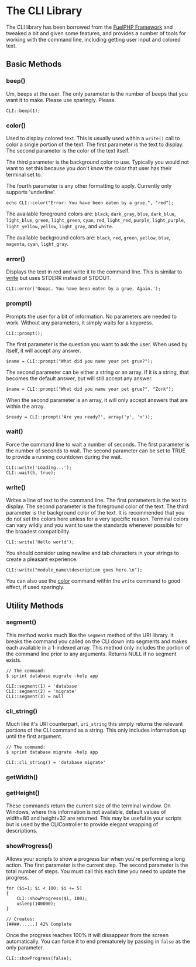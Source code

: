 # The CLI Library
The CLI library has been borrowed from the [FuelPHP Framework](http://fuelphp.com/) and tweaked a bit and given some features, and provides a number of tools for working with the command line, including getting user input and colored text.

## Basic Methods

### beep()
Um, beeps at the user. The only parameter is the number of beeps that you want it to make. Please use sparingly. Please. 

	CLI::beep(1);

### color()
Used to display colored text. This is usually used within a `write()` call to color a single portion of the text. The first parameter is the text to display. The second parameter is the color of the text itself. 

The third parameter is the background color to use. Typically you would not want to set this because you don't know the color that user has their terminal set to.

The fourth parameter is any other formatting to apply. Currently only supports 'underline'.

	echo CLI::color("Error: You have been eaten by a grue.", "red");
	
The available foreground colors are: `black`, `dark_gray`, `blue`, `dark_blue`, `light_blue`, `green`, `light_green`, `cyan`, `red`, `light_red`, `purple`, `light_purple`, `light_yellow`, `yellow`, `light_gray`, and `white`.
	
The available background colors are: `black`, `red`, `green`, `yellow`, `blue`, `magenta`, `cyan`, 	`light_gray`.
	
### error()
Displays the text in red and write it to the command line. This is similar to [write](#write) but uses STDERR instead of STDOUT.

	CLI::error('Ooops. You have been eaten by a grue. Again.');

### prompt()
Prompts the user for a bit of information. No parameters are needed to work. Without any parameters, it simply waits for a keypress.

	CLI::prompt();

 The first parameter is the question you want to ask the user. When used by itself, it will accept any answer.
 
	$name = CLI::prompt("What did you name your pet grue?");

The second parameter can be either a string or an array. If it is a string, that becomes the default answer, but will still accept any answer.

	$name = CLI::prompt("What did you name your pet grue?", "Zork");

When the second parameter is an array, it will only accept answers that are within the array.

	$ready = CLI::prompt('Are you ready?', array('y', 'n'));


### wait()
Force the command line to wait a number of seconds. The first parameter is the number of seconds to wait. The second parameter can be set to TRUE to provide a running countdown during the wait. 

	CLI::write('Loading...');
	CLI::wait(5, true);

### write()
Writes a line of text to the command line. The first parameters is the text to display. The second parameter is the foreground color of the text. The third parameter is the background color of the text. It is recommended that you do not set the colors here unless for a very specific reason. Terminal colors can vary wildly and you want to use the standards whenever possible for the broadest compatibility.

	CLI::write('Hello world');
	
You should consider using newline and tab characters in your strings to create a pleasant experience. 

	CLI::write("module_name\tdescription goes here.\n");

You can also use the [color](#color) command within the `write` command to good effect, if used sparingly.

## Utility Methods
### segment()
This method works much like the `segment` method of the URI library. It breaks the command you called on the CLI down into segments and makes each available in a 1-indexed array. This method only includes the portion of the command line prior to any arguments. Returns NULL if no segment exists.

	// The command: 
	$ sprint database migrate -help app
	
	CLI::segment(1) = 'database'
	CLI::segment(2) = 'migrate'
	CLI::segment(3) = null

### cli_string()
Much like it's URI counterpart, `uri_string` this simply returns the relevant portions of the CLI command as a string. This only includes information up until the first argument. 

	// The command: 
	$ sprint database migrate -help app
	
	CLI::cli_string() = 'database migrate'

### getWidth()
### getHeight()
These commands return the current size of the terminal window. On Windows, where this information is not available, default values of width=80 and height=32 are returned.  This may be useful in your scripts but is used by the CLIController to provide elegant wrapping of descriptions.

### showProgress()
Allows your scripts to show a progress bar when you're performing a long action. The first parameter is the current step. The second parameter is the total number of steps. You must call this each time you need to update the progress. 

	for ($i=1; $i < 100; $i += 5)
	{
   	 	CLI::showProgress($i, 100);
    	usleep(100000);
	}
	
	// Creates: 
	[####......] 42% Complete
	
Once the progress reaches 100% it will dissappear from the screen automatically. You can force it to end prematurely by passing in `false` as the only parameter.
	
	CLI::showProgress(false);
